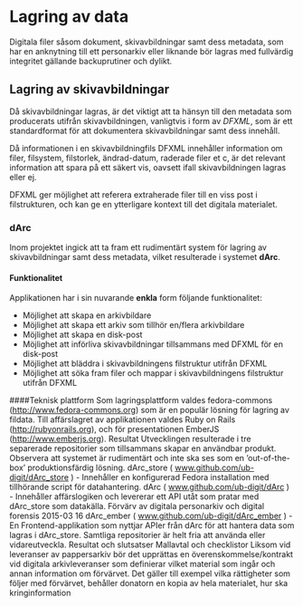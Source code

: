 # Lagring av data
Digitala filer såsom dokument, skivavbildningar samt dess metadata, som har en anknytning till ett personarkiv eller liknande bör lagras med fullvärdig integritet gällande backuprutiner och dylikt.

## Lagring av skivavbildningar
Då skivavbildningar lagras, är det viktigt att ta hänsyn till den metadata som producerats utifrån skivavbildningen, vanligtvis i form av *DFXML*, som är ett standardformat för att dokumentera skivavbildningar samt dess innehåll.

Då informationen i en skivavbildningfils DFXML innehåller information om filer, filsystem, filstorlek, ändrad-datum, raderade filer et c, är det relevant information att spara på ett säkert vis, oavsett ifall skivavbildningen lagras eller ej.

DFXML ger möjlighet att referera extraherade filer till en viss post i filstrukturen, och kan ge en ytterligare kontext till det digitala materialet.

### dArc
Inom projektet ingick att ta fram ett rudimentärt system för lagring av skivavbildningar samt dess metadata, vilket resulterade i systemet **dArc**. 
#### Funktionalitet
Applikationen har i sin nuvarande **enkla** form följande funktionalitet:
* Möjlighet att skapa en arkivbildare
* Möjlighet att skapa ett arkiv som tillhör en/flera arkivbildare
* Möjlighet att skapa en disk-post
* Möjlighet att införliva skivavbildningar tillsammans med DFXML för en disk-post
* Möjlighet att bläddra i skivavbildningens filstruktur utifrån DFXML
* Möjlighet att söka fram filer och mappar i skivavbildningens filstruktur utifrån DFXML

####Teknisk plattform
Som lagringsplattform valdes fedora-commons (http://www.fedora-commons.org) som är en populär lösning för lagring av fildata.
Till affärslagret av applikationen valdes Ruby on Rails (http://rubyonrails.org), och för presentationen EmberJS (http://www.emberjs.org).
Resultat
Utvecklingen resulterade i tre separerade repositorier som tillsammans skapar en användbar produkt. Observera att systemet är rudimentärt och inte ska ses som en ’out-of-the-box’ produktionsfärdig lösning.
dArc_store ( www.github.com/ub-digit/dArc_store ) - Innehåller en konfigurerad Fedora installation med tillhörande script för datahantering.
dArc ( www.github.com/ub-digit/dArc ) - Innehåller affärslogiken och levererar ett API utåt som pratar med dArc_store som datakälla.
Förvärv av digitala personarkiv och digital forensis 2015-03
16
dArc_ember ( www.github.com/ub-digit/dArc_ember ) - En Frontend-applikation som nyttjar APIer från dArc för att hantera data som lagras i dArc_store.
Samtliga repositorier är helt fria att använda eller vidareutveckla.
Resultat och slutsatser
Mallavtal och checklistor
Liksom vid leveranser av pappersarkiv bör det upprättas en överenskommelse/kontrakt vid digitala arkivleveranser som definierar vilket material som ingår och annan information om förvärvet. Det gäller till exempel vilka rättigheter som följer med förvärvet, behåller donatorn en kopia av hela materialet, hur ska kringinformation